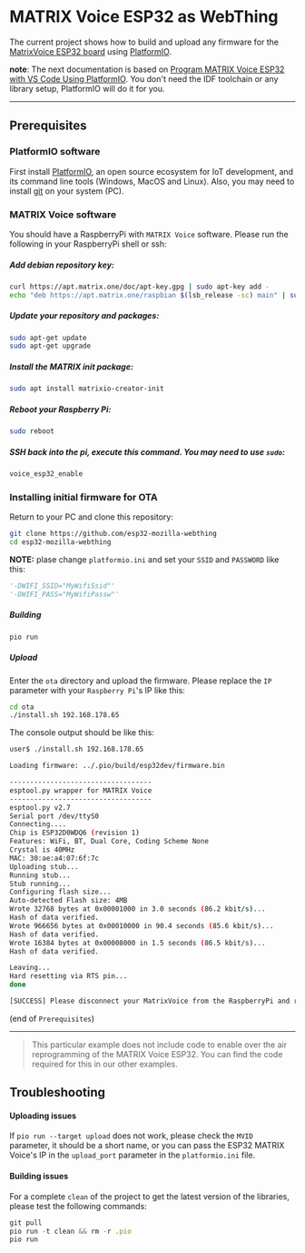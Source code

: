 # MATRIX Voice ESP32 as WebThing

The current project shows how to build and upload any firmware for the [MatrixVoice ESP32 board](https://www.matrix.one/products/voice) using [PlatformIO](https://platformio.org/).

**note**: The next documentation is based on [Program MATRIX Voice ESP32 with VS Code Using PlatformIO](https://www.hackster.io/matrix-labs/program-matrix-voice-esp32-with-vs-code-using-platformio-3dd498). You don't need the IDF toolchain or any library setup, PlatformIO will do it for you.

---

## Prerequisites

### PlatformIO software

First install [PlatformIO](http://platformio.org/), an open source ecosystem for IoT development, and its command line tools (Windows, MacOS and Linux). Also, you may need to install [git](http://git-scm.com/) on your system (PC).


### MATRIX Voice software

You should have a RaspberryPi with `MATRIX Voice` software. Please run the following in your RaspberryPi shell or ssh:

##### Add debian repository key:

```bash
curl https://apt.matrix.one/doc/apt-key.gpg | sudo apt-key add -
echo "deb https://apt.matrix.one/raspbian $(lsb_release -sc) main" | sudo tee /etc/apt/sources.list.d/matrixlabs.list
```

##### Update your repository and packages:
```bash
sudo apt-get update
sudo apt-get upgrade
```
#####  Install the MATRIX init package:
```bash
sudo apt install matrixio-creator-init
```
#####  Reboot your Raspberry Pi:
```bash
sudo reboot
```
##### SSH back into the pi, execute this command. You may need to use `sudo`:
```bash
voice_esp32_enable
```

### Installing initial firmware for OTA

Return to your PC and clone this repository:

```bash
git clone https://github.com/esp32-mozilla-webthing
cd esp32-mozilla-webthing
```

**NOTE:** plase change `platformio.ini` and set your `SSID` and `PASSWORD` like this:

```python
'-DWIFI_SSID="MyWifiSsid"'
'-DWIFI_PASS="MyWifiPassw"'
```
##### Building
```bash
pio run
```
##### Upload

Enter the `ota` directory and upload the firmware. Please replace the `IP` parameter with your `Raspberry Pi`'s IP like this:

```bash
cd ota
./install.sh 192.168.178.65
```

The console output should be like this:
```bash
user$ ./install.sh 192.168.178.65

Loading firmware: ../.pio/build/esp32dev/firmware.bin

-----------------------------------
esptool.py wrapper for MATRIX Voice
-----------------------------------
esptool.py v2.7
Serial port /dev/ttyS0
Connecting....
Chip is ESP32D0WDQ6 (revision 1)
Features: WiFi, BT, Dual Core, Coding Scheme None
Crystal is 40MHz
MAC: 30:ae:a4:07:6f:7c
Uploading stub...
Running stub...
Stub running...
Configuring flash size...
Auto-detected Flash size: 4MB
Wrote 32768 bytes at 0x00001000 in 3.0 seconds (86.2 kbit/s)...
Hash of data verified.
Wrote 966656 bytes at 0x00010000 in 90.4 seconds (85.6 kbit/s)...
Hash of data verified.
Wrote 16384 bytes at 0x00008000 in 1.5 seconds (86.5 kbit/s)...
Hash of data verified.

Leaving...
Hard resetting via RTS pin...
done

[SUCCESS] Please disconnect your MatrixVoice from the RaspberryPi and reconnect it alone for future OTA updates.
```
(end of `Prerequisites`)

---

> This particular example does not include code to enable over the air reprogramming of the MATRIX Voice ESP32. You can find the code required for this in our other examples.

## Troubleshooting

#### Uploading issues

If `pio run --target upload` does not work, please check the `MVID` parameter, it should be a short name, or you can pass the ESP32 MATRIX Voice's IP in the `upload_port` parameter in the `platformio.ini` file.

#### Building issues

For a complete `clean` of the project to get the latest version of the libraries, please test the following commands:

```javascript
git pull
pio run -t clean && rm -r .pio
pio run
```
